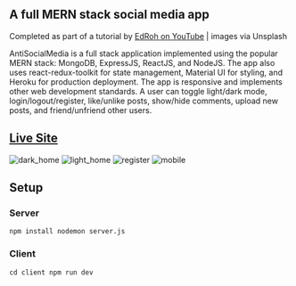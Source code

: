 ## A full MERN stack social media app
Completed as part of a tutorial by [EdRoh on YouTube](https://www.youtube.com/@EdRohDev) | images via Unsplash

AntiSocialMedia is a full stack application implemented using the popular MERN stack: MongoDB, ExpressJS, ReactJS, and NodeJS. The app also uses react-redux-toolkit for state management, Material UI for styling, and Heroku for production deployment. The app is responsive and implements other web development standards. A user can toggle light/dark mode, login/logout/register, like/unlike posts, show/hide comments, upload new posts, and friend/unfriend other users.

## [Live Site](https://mern-antisocialmedia-tm.herokuapp.com/)
![dark_home](https://tmachnacki.github.io/assets/img/portfolio/asm/asm0.png)
![light_home](https://tmachnacki.github.io/assets/img/portfolio/asm/asm1.png)
![register](https://tmachnacki.github.io/assets/img/portfolio/asm/asm2.png)
![mobile](https://tmachnacki.github.io/assets/img/portfolio/asm/asm3.png)

## Setup

### Server
`
npm install
nodemon server.js 
`

### Client
`
cd client
npm run dev
`
